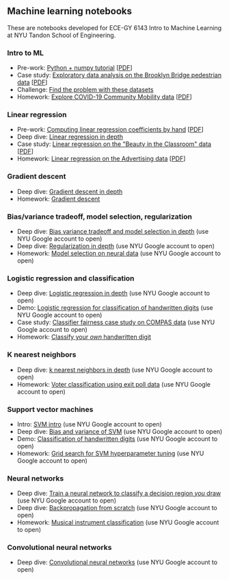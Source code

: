 ## Machine learning notebooks

These are notebooks developed for ECE-GY 6143 Intro to Machine Learning at NYU Tandon School of Engineering.

### Intro to ML

* Pre-work: [Python + numpy tutorial](https://colab.research.google.com/github/ffund/ml-notebooks/blob/master/notebooks/1-python-numpy-tutorial.ipynb) [[PDF](notebooks/1-python-numpy-tutorial.pdf)]
* Case study: [Exploratory data analysis on the Brooklyn Bridge pedestrian data](https://colab.research.google.com/github/ffund/ml-notebooks/blob/master/notebooks/1-exploratory-data-analysis.ipynb) [[PDF](notebooks/1-exploratory-data-analysis.pdf)]
* Challenge: [Find the problem with these datasets](https://colab.research.google.com/github/ffund/ml-notebooks/blob/master/notebooks/1-explore-candidate-datasets.ipynb)
* Homework: [Explore COVID-19 Community Mobility data](https://colab.research.google.com/github/ffund/ml-notebooks/blob/master/notebooks/1-explore-hw.ipynb) [[PDF](notebooks/1-explore-hw.pdf)]

### Linear regression

* Pre-work: [Computing linear regression coefficients by hand](https://colab.research.google.com/github/ffund/ml-notebooks/blob/master/notebooks/2-compute-by-hand.ipynb) [[PDF](notebooks/2-compute-by-hand.pdf)]
* Deep dive: [Linear regression in depth](https://colab.research.google.com/github/ffund/ml-notebooks/blob/master/notebooks/2-linear-regression-deep-dive.ipynb)
* Case study: [Linear regression on the "Beauty in the Classroom" data](https://colab.research.google.com/github/ffund/ml-notebooks/blob/master/notebooks/2-linear-regression-case-study.ipynb) [[PDF](notebooks/2-linear-regression-case-study.pdf)]
* Homework: [Linear regression on the Advertising data](https://colab.research.google.com/github/ffund/ml-notebooks/blob/master/notebooks/2-advertising-hw.ipynb) [[PDF](notebooks/2-advertising-hw.pdf)]

### Gradient descent

* Deep dive: [Gradient descent in depth](https://colab.research.google.com/github/ffund/ml-notebooks/blob/master/notebooks/3-gradient-descent-deep-dive.ipynb)
* Homework: [Gradient descent](https://colab.research.google.com/github/ffund/ml-notebooks/blob/master/notebooks/3-gradient-descent-hw.ipynb)

### Bias/variance tradeoff, model selection, regularization

* Deep dive: [Bias variance tradeoff and model selection in depth](https://colab.research.google.com/drive/1bgVlPfNk-Qi98JlPTJktJQNjLcNTL-8R?usp=sharing) (use NYU Google account to open)
* Deep dive: [Regularization in depth](https://colab.research.google.com/drive/1RrT-JDAouMyJWMMIpDs9rO--82cD0xdm?usp=sharing) (use NYU Google account to open)
* Homework: [Model selection on neural data](https://colab.research.google.com/drive/1RKVHfezDfY0ar6KB6QVkJNRpcJt20Tgy?usp=sharing) (use NYU Google account to open)

### Logistic regression and classification

* Deep dive: [Logistic regression in depth](https://colab.research.google.com/drive/19V8COW_A2Ny_cMtlalSlnBVrvO33huIs?usp=sharing) (use NYU Google account to open)
* Demo: [Logistic regression for classification of handwritten digits](https://colab.research.google.com/drive/13g6dimfRTjgABan1UqCOaZf1QEkzUN_J?usp=sharing) (use NYU Google account to open)
* Case study: [Classifier fairness case study on COMPAS data](https://colab.research.google.com/drive/1vWOoIlxsEdzZGsIiSgSUyZPRjZoKOABM?usp=sharing) (use NYU Google account to open)
* Homework: [Classify your *own* handwritten digit](https://colab.research.google.com/drive/1qy_j8ma_Yzyj4LlwDPaBMb7gMayhk0dH?usp=sharing)

### K nearest neighbors

* Deep dive: [k nearest neighbors in depth](https://colab.research.google.com/drive/1gYjAAX51RY4jWcVV7-sEcFNx0PIbDDE-?usp=sharing) (use NYU Google account to open)
* Homework: [Voter classification using exit poll data](https://colab.research.google.com/drive/1J6O6NGnQFhS_pj2LRx_C3LmRggVu46ah?usp=sharing) (use NYU Google account to open)

### Support vector machines

* Intro: [SVM intro](https://colab.research.google.com/drive/1-UjNt7f7c0CYPAWLpjDSU-Gb7WdU1JAV?usp=sharing) (use NYU Google account to open)
* Deep dive: [Bias and variance of SVM](https://colab.research.google.com/drive/182TR80qYmCe1dkdOwgZj29TUDSONf1vn?usp=sharing) (use NYU Google account to open)
* Demo: [Classification of handwritten digits](https://colab.research.google.com/drive/1THbSRE2OqZhBu0aphoXJCtTNWLPhQ4vy?usp=sharing) (use NYU Google account to open)
* Homework: [Grid search for SVM hyperparameter tuning](https://colab.research.google.com/drive/1lpudIgi9VqxIjckUVNhXbOssrtd7ah3Z?usp=sharing) (use NYU Google account to open)

### Neural networks

* Deep dive: [Train a neural network to classify a decision region *you* draw](https://colab.research.google.com/drive/1t2OeBGcfB5HSDFl6FPQFaQKbmeEAPPgG?usp=sharing) (use NYU Google account to open)
* Deep dive: [Backpropagation from scratch](https://colab.research.google.com/drive/1S8cCef6HSCxXA_oBB1dteF_7ONvy3p73?usp=sharing) (use NYU Google account to open)
* Homework: [Musical instrument classification](https://colab.research.google.com/drive/1K0QchRg9ubKNb_TEBOl8Hw29qRXR_4U5?usp=sharing) (use NYU Google account to open)

### Convolutional neural networks

* Deep dive: [Convolutional neural networks](https://colab.research.google.com/drive/1gHQEEIDkmgExueDe_LtM24dN2PN8Wvs0?usp=sharing) (use NYU Google account to open)
